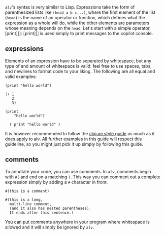 `alv`'s syntax is very similar to Lisp. Expressions take the form of
parenthesized lists like `(head a b c...)`, where the first element of the list
(`head`) is the name of an operator or function, which defines what the
expression as a whole will do, while the other elements are parameters whose
meaning depends on the `head`. Let's start with a simple operator, [print][]:
[print][] is used simply to print messages to the copilot console.

## expressions
Elements of an expression have to be separated by whitespace, but any type of
and amount of whitespace is valid: feel free to use spaces, tabs, and newlines
to format code to your liking. The following are all equal and valid examples:

    (print "hello world")

    (+ 1
       2
       3)

    (print
    	"hello world")

      ( print "hello world" )

It is however recommended to follow the [clojure style guide][clojure-style] as
much as it does apply to alv. All further examples in this guide will respect
this guideline, so you might just pick it up simply by following this guide.

## comments
To annotate your code, you can use comments. In `alv`, comments begin with
`#(` and end on a matching `)`. This way you can comment out a complete
expression simply by adding a `#` character in front.

    #(this is a comment)

    #(this is a long,
      multi-line comment,
      (and it also has nested parentheses).
      It ends after this sentence.)

You can put comments anywhere in your program where whitespace is allowed and
it will simply be ignored by `alv`.

[clojure-style]: https://github.com/bbatsov/clojure-style-guide
